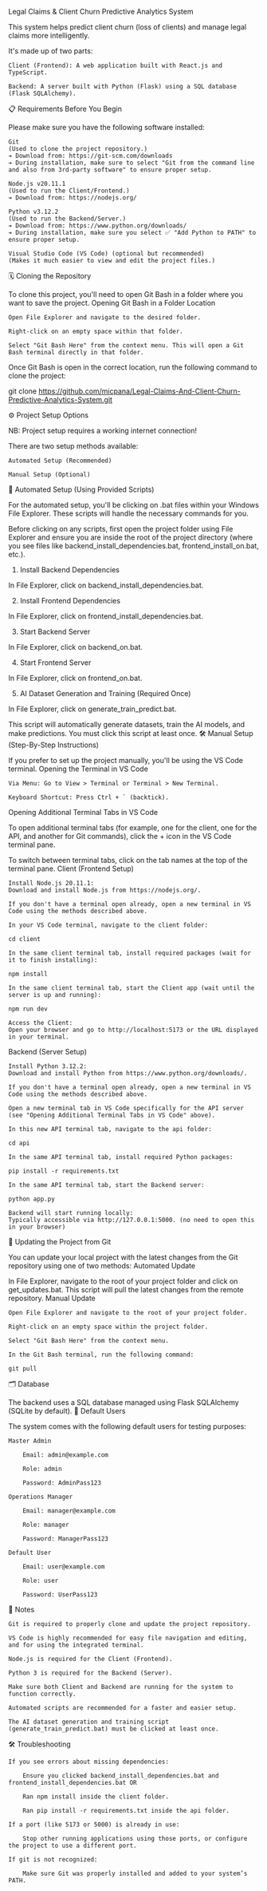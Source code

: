 Legal Claims & Client Churn Predictive Analytics System

This system helps predict client churn (loss of clients) and manage legal claims more intelligently.

It's made up of two parts:

    Client (Frontend): A web application built with React.js and TypeScript.

    Backend: A server built with Python (Flask) using a SQL database (Flask SQLAlchemy).

📋 Requirements Before You Begin

Please make sure you have the following software installed:

    Git
    (Used to clone the project repository.)
    ➔ Download from: https://git-scm.com/downloads
    ➔ During installation, make sure to select "Git from the command line and also from 3rd-party software" to ensure proper setup.

    Node.js v20.11.1
    (Used to run the Client/Frontend.)
    ➔ Download from: https://nodejs.org/

    Python v3.12.2
    (Used to run the Backend/Server.)
    ➔ Download from: https://www.python.org/downloads/
    ➔ During installation, make sure you select ✅ "Add Python to PATH" to ensure proper setup.

    Visual Studio Code (VS Code) (optional but recommended)
    (Makes it much easier to view and edit the project files.)

🗓️ Cloning the Repository

To clone this project, you'll need to open Git Bash in a folder where you want to save the project.
Opening Git Bash in a Folder Location

    Open File Explorer and navigate to the desired folder.

    Right-click on an empty space within that folder.

    Select "Git Bash Here" from the context menu. This will open a Git Bash terminal directly in that folder.

Once Git Bash is open in the correct location, run the following command to clone the project:

git clone https://github.com/micpana/Legal-Claims-And-Client-Churn-Predictive-Analytics-System.git

⚙️ Project Setup Options

NB: Project setup requires a working internet connection!

There are two setup methods available:

    Automated Setup (Recommended)

    Manual Setup (Optional)

🚀 Automated Setup (Using Provided Scripts)

For the automated setup, you'll be clicking on .bat files within your Windows File Explorer. These scripts will handle the necessary commands for you.

Before clicking on any scripts, first open the project folder using File Explorer and ensure you are inside the root of the project directory (where you see files like backend_install_dependencies.bat, frontend_install_on.bat, etc.).

1. Install Backend Dependencies

In File Explorer, click on backend_install_dependencies.bat.

2. Install Frontend Dependencies

In File Explorer, click on frontend_install_dependencies.bat.

3. Start Backend Server

In File Explorer, click on backend_on.bat.

4. Start Frontend Server

In File Explorer, click on frontend_on.bat.

5. AI Dataset Generation and Training (Required Once)

In File Explorer, click on generate_train_predict.bat.

This script will automatically generate datasets, train the AI models, and make predictions. You must click this script at least once.
🛠️ Manual Setup (Step-By-Step Instructions)

If you prefer to set up the project manually, you'll be using the VS Code terminal.
Opening the Terminal in VS Code

    Via Menu: Go to View > Terminal or Terminal > New Terminal.

    Keyboard Shortcut: Press Ctrl + ` (backtick).

Opening Additional Terminal Tabs in VS Code

To open additional terminal tabs (for example, one for the client, one for the API, and another for Git commands), click the + icon in the VS Code terminal pane.

To switch between terminal tabs, click on the tab names at the top of the terminal pane.
Client (Frontend Setup)

    Install Node.js 20.11.1:
    Download and install Node.js from https://nodejs.org/.

    If you don't have a terminal open already, open a new terminal in VS Code using the methods described above.

    In your VS Code terminal, navigate to the client folder:

    cd client

    In the same client terminal tab, install required packages (wait for it to finish installing):

    npm install

    In the same client terminal tab, start the Client app (wait until the server is up and running):

    npm run dev

    Access the Client:
    Open your browser and go to http://localhost:5173 or the URL displayed in your terminal.

Backend (Server Setup)

    Install Python 3.12.2:
    Download and install Python from https://www.python.org/downloads/.

    If you don't have a terminal open already, open a new terminal in VS Code using the methods described above.

    Open a new terminal tab in VS Code specifically for the API server (see "Opening Additional Terminal Tabs in VS Code" above).

    In this new API terminal tab, navigate to the api folder:

    cd api

    In the same API terminal tab, install required Python packages:

    pip install -r requirements.txt

    In the same API terminal tab, start the Backend server:

    python app.py

    Backend will start running locally:
    Typically accessible via http://127.0.0.1:5000. (no need to open this in your browser)

🔄 Updating the Project from Git

You can update your local project with the latest changes from the Git repository using one of two methods:
Automated Update

In File Explorer, navigate to the root of your project folder and click on get_updates.bat. This script will pull the latest changes from the remote repository.
Manual Update

    Open File Explorer and navigate to the root of your project folder.

    Right-click on an empty space within the project folder.

    Select "Git Bash Here" from the context menu.

    In the Git Bash terminal, run the following command:

    git pull

🗂️ Database

The backend uses a SQL database managed using Flask SQLAlchemy (SQLite by default).
👤 Default Users

The system comes with the following default users for testing purposes:

    Master Admin

        Email: admin@example.com

        Role: admin

        Password: AdminPass123

    Operations Manager

        Email: manager@example.com

        Role: manager

        Password: ManagerPass123

    Default User

        Email: user@example.com

        Role: user

        Password: UserPass123

📌 Notes

    Git is required to properly clone and update the project repository.

    VS Code is highly recommended for easy file navigation and editing, and for using the integrated terminal.

    Node.js is required for the Client (Frontend).

    Python 3 is required for the Backend (Server).

    Make sure both Client and Backend are running for the system to function correctly.

    Automated scripts are recommended for a faster and easier setup.

    The AI dataset generation and training script (generate_train_predict.bat) must be clicked at least once.

🛠️ Troubleshooting

    If you see errors about missing dependencies:

        Ensure you clicked backend_install_dependencies.bat and frontend_install_dependencies.bat OR

        Ran npm install inside the client folder.

        Ran pip install -r requirements.txt inside the api folder.

    If a port (like 5173 or 5000) is already in use:

        Stop other running applications using those ports, or configure the project to use a different port.

    If git is not recognized:

        Make sure Git was properly installed and added to your system’s PATH.